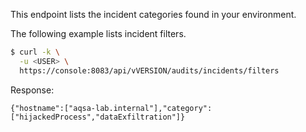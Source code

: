 This endpoint lists the incident categories found in your environment.

The following example lists incident filters.

```bash
$ curl -k \
  -u <USER> \
  https://console:8083/api/vVERSION/audits/incidents/filters
```

Response:

```
{"hostname":["aqsa-lab.internal"],"category":["hijackedProcess","dataExfiltration"]}
```
